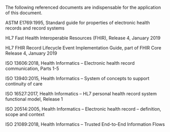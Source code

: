 The following referenced documents are indispensable for the application of this document.

ASTM E1769:1995, Standard guide for properties of electronic health records and record systems

HL7 Fast Health Interoperable Resources (FHIR), Release 4, January 2019

HL7 FHIR Record Lifecycle Event Implementation Guide, part of FHIR Core Release 4, January 2019

ISO 13606:2018, Health Informatics – Electronic health record communication, Parts 1-5

ISO 13940:2015, Health Informatics – System of concepts to support continuity of care

ISO 16527:2017, Health Informatics – HL7 personal health record system functional model, Release 1

ISO 20514:2005, Health Informatics – Electronic health record – definition, scope and context

ISO 21089:2018, Health Informatics – Trusted End-to-End Information Flows
